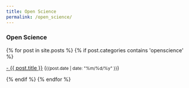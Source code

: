 ```yaml
---
title: Open Science
permalink: /open_science/
---
```



### **Open Science**
<div class="content list">
  {% for post in site.posts %}
    {% if post.categories contains 'openscience' %}
    <div class="list-item">
    <p class="list-post-title">
        <a href="{{ site.baseurl }}{{ post.url }}">- {{ post.title }}</a> (<small>{{post.date | date: "%m/%d/%y" }}</small>)
        </p>
    </div>
    {% endif %}
  {% endfor %}
</div>

